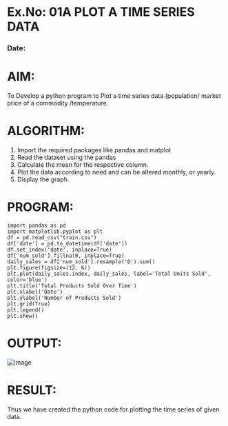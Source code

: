 # Ex.No: 01A PLOT A TIME SERIES DATA
###  Date: 

# AIM:
To Develop a python program to Plot a time series data (population/ market price of a commodity
/temperature.

# ALGORITHM:
1. Import the required packages like pandas and matplot
2. Read the dataset using the pandas
3. Calculate the mean for the respective column.
4. Plot the data according to need and can be altered monthly, or yearly.
5. Display the graph.
  
# PROGRAM:
```
import pandas as pd
import matplotlib.pyplot as plt
df = pd.read_csv("train.csv")
df['date'] = pd.to_datetime(df['date'])
df.set_index('date', inplace=True)
df['num_sold'].fillna(0, inplace=True)
daily_sales = df['num_sold'].resample('D').sum()
plt.figure(figsize=(12, 6))
plt.plot(daily_sales.index, daily_sales, label='Total Units Sold', color='blue')
plt.title('Total Products Sold Over Time')
plt.xlabel('Date')
plt.ylabel('Number of Products Sold')
plt.grid(True)
plt.legend()
plt.show()
```

# OUTPUT:
![image](https://github.com/user-attachments/assets/b789c961-379e-49ea-854d-35c1ae1a01bc)

# RESULT:
Thus we have created the python code for plotting the time series of given data.
